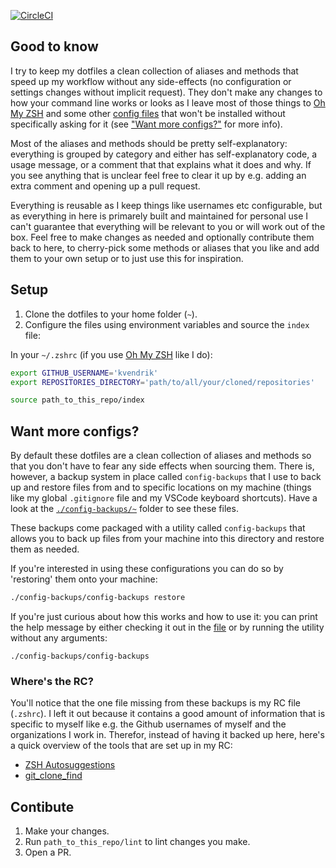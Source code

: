 [![CircleCI](https://circleci.com/gh/kvendrik/dotfiles.svg?style=svg)](https://circleci.com/gh/kvendrik/dotfiles)

## Good to know
I try to keep my dotfiles a clean collection of aliases and methods that speed up my workflow without any side-effects (no configuration or settings changes without implicit request). They don't make any changes to how your command line works or looks as I leave most of those things to [Oh My ZSH](https://ohmyz.sh) and some other [config files](#want-more-configs) that won't be installed without specifically asking for it (see ["Want more configs?"](#want-more-configs) for more info).

Most of the aliases and methods should be pretty self-explanatory: everything is grouped by category and either has self-explanatory code, a usage message, or a comment that that explains what it does and why. If you see anything that is unclear feel free to clear it up by e.g. adding an extra comment and opening up a pull request.

Everything is reusable as I keep things like usernames etc configurable, but as everything in here is primarely built and maintained for personal use I can't guarantee that everything will be relevant to you or will work out of the box. Feel free to make changes as needed and optionally contribute them back to here, to cherry-pick some methods or aliases that you like and add them to your own setup or to just use this for inspiration.

## Setup
1. Clone the dotfiles to your home folder (`~`).
2. Configure the files using environment variables and source the `index` file:

In your `~/.zshrc` (if you use [Oh My ZSH](http://ohmyz.sh) like I do):
```bash
export GITHUB_USERNAME='kvendrik'
export REPOSITORIES_DIRECTORY='path/to/all/your/cloned/repositories'

source path_to_this_repo/index
```

## Want more configs?
By default these dotfiles are a clean collection of aliases and methods so that you don't have to fear any side effects when sourcing them. There is, however, a backup system in place called `config-backups` that I use to back up and restore files from and to specific locations on my machine (things like my global `.gitignore` file and my VSCode keyboard shortcuts). Have a look at the [`./config-backups/~`](https://github.com/kvendrik/dotfiles/tree/master/config-backups/~/) folder to see these files.

These backups come packaged with a utility called `config-backups` that allows you to back up files from your machine into this directory and restore them as needed.

If you're interested in using these configurations you can do so by 'restoring' them onto your machine:

```bash
./config-backups/config-backups restore
```

If you're just curious about how this works and how to use it: you can print the help message by either checking it out in the [file](https://github.com/kvendrik/dotfiles/tree/master/config-backups/config-backups) or by running the utility without any arguments:

```
./config-backups/config-backups
```

### Where's the RC?
You'll notice that the one file missing from these backups is my RC file (`.zshrc`). I left it out because it contains a good amount of information that is specific to myself like e.g. the Github usernames of myself and the organizations I work in. Therefor, instead of having it backed up here, here's a quick overview of the tools that are set up in my RC:

- [ZSH Autosuggestions](https://github.com/zsh-users/zsh-autosuggestions/blob/master/INSTALL.md)
- [git_clone_find](https://github.com/kvendrik/git_clone_find)

## Contibute
1. Make your changes.
2. Run `path_to_this_repo/lint` to lint changes you make.
3. Open a PR.
